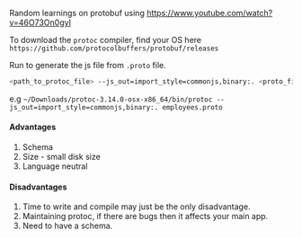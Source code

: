 Random learnings on protobuf using https://www.youtube.com/watch?v=46O73On0gyI

To download the `protoc` compiler, find your OS here `https://github.com/protocolbuffers/protobuf/releases`

Run to generate the js file from `.proto` file.
```bash
<path_to_protoc_file> --js_out=import_style=commonjs,binary:. <proto_file>
```
e.g `~/Downloads/protoc-3.14.0-osx-x86_64/bin/protoc --js_out=import_style=commonjs,binary:. employees.proto`

#### Advantages
1. Schema
2. Size - small disk size
3. Language neutral

#### Disadvantages
1. Time to write and compile may just be the only disadvantage.
2. Maintaining protoc, if there are bugs then it affects your main app.
3. Need to have a schema.
